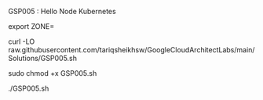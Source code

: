 GSP005 :  Hello Node Kubernetes 

export ZONE=

curl -LO raw.githubusercontent.com/tariqsheikhsw/GoogleCloudArchitectLabs/main/Solutions/GSP005.sh

sudo chmod +x GSP005.sh

./GSP005.sh
